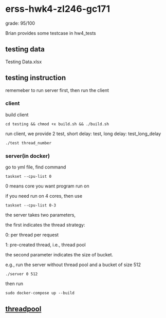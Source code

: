 # erss-hwk4-zl246-gc171

grade: 95/100

Brian provides some testcase in hw4_tests

## testing data

Testing Data.xlsx

## testing instruction

rememeber to run server first, then run the client

### client

build client

``` shell
cd testing && chmod +x build.sh && ./build.sh
```

run client, we provide 2 test, short delay: test, long delay: test_long_delay

```shell
./test thread_number
```

### server(in docker)

go to yml file, find command

```shell
taskset --cpu-list 0
```

0 means core you want program run on

if you need run on 4 cores, then use

```shell
taskset --cpu-list 0-3
```

the server takes two parameters,

the first indicates the thread strategy:

0: per thread per request

1: pre-created thread, i.e., thread pool

the second parameter indicates the size of bucket.

e.g., run the server without thread pool and a bucket of size 512

```shell
./server 0 512
```

then run

```shell
sudo docker-compose up --build
```

## [threadpool](https://github.com/vit-vit/CTPL)
